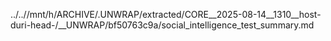 ../..//mnt/h/ARCHIVE/.UNWRAP/extracted/CORE__2025-08-14__1310__host-duri-head-/__UNWRAP/bf50763c9a/social_intelligence_test_summary.md
